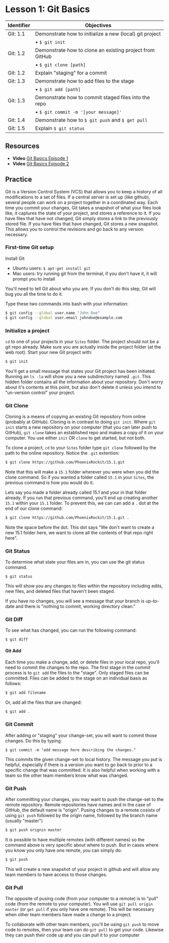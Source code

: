 # Lesson 1: Git Basics
Identifier   | Objectives
-------------|------------
Git: 1.1     | Demonstrate how to initialize a new (local) git project
             | &bull; `$ git init`
Git: 1.2     | Demonstrate how to clone an existing project from GitHub
             | &bull; `$ git clone [path]`
Git: 1.2     | Explain "staging" for a commit
Git: 1.3     | Demonstrate how to add files to the stage
             | &bull; `$ git add [path]`
Git: 1.3     | Demonstrate how to commit staged files into the repo
             | &bull; `$ git commit -m '[your message]'`
Git: 1.4     | Demonstrate how to `$ git push` and `$ get pull`
Git: 1.5     | Explain `$ git status`

## Resources
- __Video__ [Git Basics Episode 1](http://git-scm.com/video/what-is-version-control)
- __Video__ [Git Basics Episode 2](http://git-scm.com/video/what-is-git)

## Practice

Git is a Version Control System (VCS) that allows you to keep a history of all modifications to a set of files. If a central server is set up (like github), several people can work on a project together in a coordinated way. 
Each time you commit your changes, Git takes a snapshot of what your files look like, it captures the state of your project, and stores a reference to it. If you have files that have not changed, Git simply stores a link to the previously stored file. If you have files that have changed, Git stores a new snapshot. This allows you to control the revisions and go back to any version necessary.

### First-time Git setup

Install Git
- Ubuntu users: `$ apt-get install git`
- Mac users: try running git from the terminal, if you don't have it, it will prompt you to install

You'll need to tell Git about who you are. If you don't do this step, Git will bug you all the time to do it.

Type these two commands into bash with your information:
```sh
$ git config --global user.name "John Doe"
$ git config --global user.email johndoe@example.com
```

### Initialize a project

`cd` to one of your projects in your `Sites` folder. The project should not be a git repo already. Make sure you are actually inside the project folder (at the web root). Start your new Git project with:
```sh
$ git init
```
You'll get a small message that states your Git project has been initiated. Running an `ls -la` will show you a new subdirectory named `.git`. This hidden folder contains all the information about your repository. Don't worry about it's contents at this point, but also don't delete it unless you intend to "un-version control" your project.

### Git Clone

Cloning is a means of copying an existing Git repository from online (probably at GitHub). Cloning is in contrast to doing `git init`. Where `git init` starts a new repository on your computer (that you can later push to GitHub), `git clone` takes an established repo and makes a copy of it on your computer. You use either `init` OR `clone` to get started, but not both.

To clone a project, `cd` to your `Sites` folder type `git clone` followed by the path to the online repository. Notice the `.git` extention:

```sh
$ git clone https://github.com/PhoenixRockit/15.1.git
```

Note that this will make a `15.1` folder wherever you were when you did the clone command. So if you wanted a folder called `15.1` in your `Sites`, the previous command is how you would do it.

Lets say you made a folder already called 15.1 and your in that folder already. If you run that previous command, you'll end up creating another `15.1` within your `15.1` folder. To prevent this, we can can add a `.` dot at the end of our clone command:

```sh
$ git clone https://github.com/PhoenixRockit/15.1.git .
```

Note the space before the dot. This dot says "We don't want to create a new 15.1 folder here, we want to clone all the contents of that repo right here".

### Git Status

To determine what state your files are in, you can use the git status command. 

```
$ git status
```

This will show you any changes to files within the repository including edits, new files, and deleted files that haven't been staged. 

If you have no changes, you will see a message that your branch is up-to-date and there is "nothing to commit, working directory clean."

### Git Diff

To see what has changed, you can run the following command:
```
$ git diff
```

#### Git Add

Each time you make a change, add, or delete files in your local repo, you'll need to commit the changes to the repo. The first stage in the commit process is to `git add` the files to the "stage". Only staged files can be committed. Files can be added to the stage on an individual basis as follows:

```sh
$ git add filename
```

Or, add all the files that are changed:

```sh
$ git add .
```

### Git Commit

After adding or "staging" your change-set, you will want to commit those changes. Do this by typing: 

```
$ git commit -m "add message here describing the changes."
```

This commits the given change-set to local history. The message you put is helpful, especially if there is a version you want to go back to prior to a specific change that was committed. It is also helpful when working with a team so the other team members know what was changed. 

### Git Push

After committing your changes, you may want to push the change-set to the remote repository. Remote repositories have names and in the case of GitHub, the default name is "origin". Pusing changes to a remote cosists of using `git push` followed by the origin name, followed by the branch name (usually "master") 

```sh
$ git push orignin master
```

It is possible to have multiple remotes (with different names) so the command above is very specific about where to push. But in cases where you know you only have one remote, you can simply do:

```sh
$ git push
```

This will create a new snapshot of your project in github and will allow any team members to have access to those changes. 

### Git Pull

The opposite of pusing code (from your computer to a remote) is to "pull" code (from the remote to your computer). You will use `git pull origin master` (or `get pull` if you only have one remote). This will be necessary when other team members have made a change to a project. 

To collaborate with other team members, you'll be using `git push` to move code to remotes, then your team can do `git pull` to get your code. Likewise they can push their code up and you can pull it to your computer
